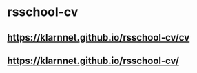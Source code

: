 # rsschool-cv
## https://klarnnet.github.io/rsschool-cv/cv
## https://klarnnet.github.io/rsschool-cv/

